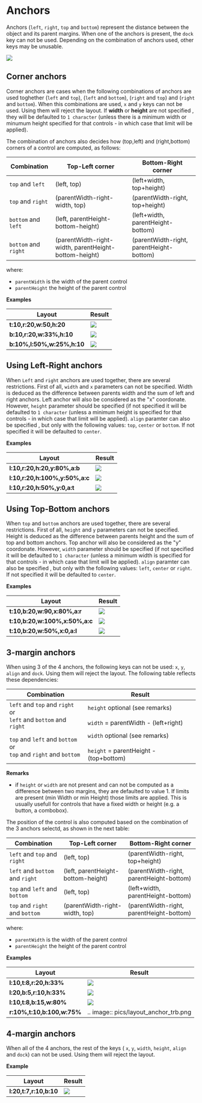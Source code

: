 # Anchors

Anchors (`left`, `right`, `top` and `bottom`) represent the distance between the object and its parent margins. When one of the anchors is present, the `dock` key can not be used. Depending on the combination of anchors used, other keys may be unusable.

<img src="img/layout_anchors.png"/>

## Corner anchors


Corner anchors are cases when the following combinations of anchors are used toghether (`left` and `top`), (`left` and `bottom`), (`right` and `top`) and (`right` and `bottom`).
When this combinations are used, `x` and `y` keys can not be used. Using them will reject the layout.
If **width** or **height** are not specified , they will be defaulted to `1 character` (unless there is a minimum width or minumum height specified for that controls - in which case that limit will be applied).

The combination of anchors also decides how (top,left) and (right,bottom) corners of a control are computed, as follows:

| Combination              | Top-Left corner                                       | Bottom-Right corner                      |
|--------------------------|-------------------------------------------------------|------------------------------------------|
| `top` and `left`     | (left, top)                                           | (left+width, top+height)                 |
| `top` and `right`    | (parentWidth-right-width, top)                        | (parentWidth-right, top+height)          |
| `bottom` and `left`  | (left, parentHeight-bottom-height)                    | (left+width, parentHeight-bottom)        |
| `bottom` and `right` | (parentWidth-right-width, parentHeight-bottom-height) | (parentWidth-right, parentHeight-bottom) |

where:
* `parentWidth` is the width of the parent control
* `parentHeight` the height of the parent control

**Examples**

| Layout                     | Result                                 |
|----------------------------|----------------------------------------|
| **t:10,r:20,w:50,h:20**    | <img src="img/layout_anchor_tr.png" /> |
| **b:10,r:20,w:33%,h:10**   | <img src="img/layout_anchor_br.png" /> |
| **b:10%,l:50%,w:25%,h:10** | <img src="img/layout_anchor_bl.png" /> |


## Using Left-Right anchors

When `Left` and `right` anchors are used together, there are several restrictions. First of all, `width`  and `x` parameters can not be specified. Width is deduced as the difference between parents width and the sum of left and right anchors. Left anchor will also be considered as the "x" coordonate.
However, `height` parameter should be specified (if not specified it will be defaulted to `1 character` (unless a minimum height is specified for that controls - in which case that limit will be applied).
`align` paramter can also be specified , but only with the following values: `top`, `center` or `bottom`. If not specified it will be defaulted to `center`.

**Examples**

| Layout                         | Result                                   |
|--------------------------------|------------------------------------------|
| **l:10,r:20,h:20,y:80%,a:b**   | <img src="img/layout_anchor_lr_1.png" /> |
| **l:10,r:20,h:100%,y:50%,a:c** | <img src="img/layout_anchor_lr_2.png" /> |
| **l:10,r:20,h:50%,y:0,a:t**    | <img src="img/layout_anchor_lr_3.png" /> |

## Using Top-Bottom anchors

When `top` and `bottom` anchors are used together, there are several restrictions. First of all, `height` and `y` parameters can not be specified. Height is deduced as the difference between parents height and the sum of top and bottom anchors. Top anchor will also be considered as the "y" coordonate.
However, `width` parameter should be specified (if not specified it will be defaulted to `1 character` (unless a minimum width is specified for that controls - in which case that limit will be applied).
`align` paramter can also be specified , but only with the following values: `left`, `center` or `right`. If not specified it will be defaulted to `center`.

**Examples**

| Layout                         | Result                                   |
|--------------------------------|------------------------------------------|
| **t:10,b:20,w:90,x:80%,a:r**   | <img src="img/layout_anchor_tb_1.png" /> |
| **t:10,b:20,w:100%,x:50%,a:c** | <img src="img/layout_anchor_tb_2.png" /> |
| **t:10,b:20,w:50%,x:0,a:l**    | <img src="img/layout_anchor_tb_3.png" /> |

## 3-margin anchors

When using 3 of the 4 anchors, the following keys can not be used: `x`, `y`, `align` and `dock`. Using them will reject the layout.
The following table reflects these dependencies:


| Combination                            | Result                                      |
|----------------------------------------|---------------------------------------------|
| `left` and `top` and `right`<br>or<br>`left` and `bottom` and `right`     | `height` optional (see remarks)<br><br>`width` = parentWidth - (left+right)|
| `top` and `left` and `bottom`<br>or<br>`top` and `right` and `bottom`     | `width` optional (see remarks)<br><br>`height` = parentHeight - (top+bottom)|

**Remarks** 
* if `height` or `width` are not present and can not be computed as a difference between two margins, they are defaulted to value 1. If limits are present (min Width or min Height) those limits are applied. This is usually usefull for controls that have a fixed width or height (e.g. a button, a combobox).

The position of the control is also computed based on the combination of the 3 anchors selectd, as shown in the next table:

| Combination                     | Top-Left corner                    | Bottom-Right corner                      |
|---------------------------------|------------------------------------|------------------------------------------|
| `left` and `top` and `right`    | (left, top)                        | (parentWidth-right, top+height)          |
| `left` and `bottom` and `right` | (left, parentHeight-bottom-height) | (parentWidth-right, parentHeight-bottom) |
| `top` and `left` and `bottom`   | (left, top)                        | (left+width, parentHeight-bottom)        |
| `top` and `right` and `bottom`  | (parentWidth-right-width, top)     | (parentWidth-right, parentHeight-bottom) |

where:
* `parentWidth` is the width of the parent control
* `parentHeight` the height of the parent control

**Examples**


| Layout                     | Result                                  |
|----------------------------|-----------------------------------------|
| **l:10,t:8,r:20,h:33%**    | <img src="img/layout_anchor_ltr.png" /> |
| **l:20,b:5,r:10,h:33%**    | <img src="img/layout_anchor_lbr.png" /> |
| **l:10,t:8,b:15,w:80%**    | <img src="img/layout_anchor_tlb.png" />  |
| **r:10%,t:10,b:100,w:75%** | .. image:: pics/layout_anchor_trb.png   |


## 4-margin anchors

When all of the 4 anchors, the rest of the keys ( `x`, `y`, `width`, `height`, `align` and `dock`) can not be used. Using them will reject the layout.

**Example**

| Layout                 | Result                                   |
|------------------------|------------------------------------------|
| **l:20,t:7,r:10,b:10** | <img src="img/layout_anchor_tlbr.png" /> |
